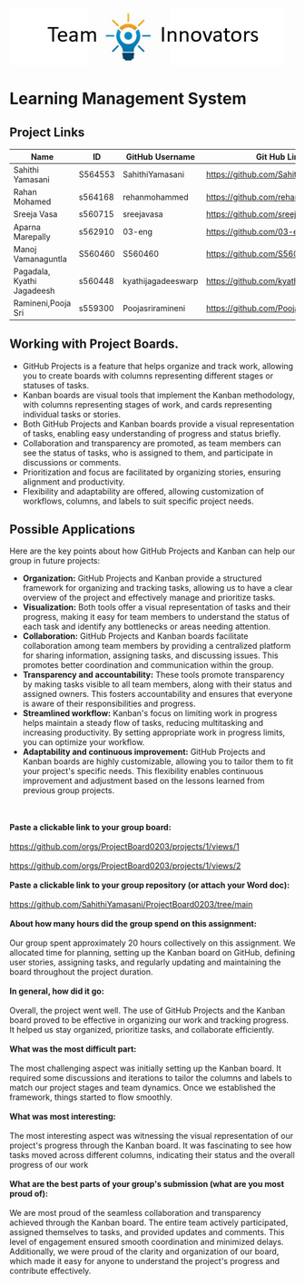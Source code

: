 <img alt="github" src="https://github.com/SahithiYamasani/ProjectBoard0203/blob/main/Capture.PNG" height="100">

# Learning Management System 

## Project Links

|Name|ID|GitHub Username|Git Hub Link|
|---|---|---|---|
|Sahithi Yamasani |S564553|SahithiYamasani|https://github.com/SahithiYamasani|
|Rahan Mohamed	| s564168 |	rehanmohammed	| https://github.com/rehanmohammed |
|Sreeja Vasa	|s560715	|sreejavasa|	https://github.com/sreejavasa |
|Aparna Marepally	|s562910|	03-eng|	https://github.com/03-eng |
|Manoj Vamanaguntla	|S560460	|S560460	|https://github.com/S560460 |
|Pagadala, Kyathi Jagadeesh	| s560448 |	kyathijagadeeswarp| https://github.com/kyathijagadeeswarp |
|Ramineni,Pooja Sri	|s559300	|Poojasriramineni| https://github.com/Poojasriramineni |

## Working with Project Boards.
* GitHub Projects is a feature that helps organize and track work, allowing you to create boards with columns representing different stages or statuses of tasks.
* Kanban boards are visual tools that implement the Kanban methodology, with columns representing stages of work, and cards representing individual tasks or stories.
*	Both GitHub Projects and Kanban boards provide a visual representation of tasks, enabling easy understanding of progress and status briefly.
*	Collaboration and transparency are promoted, as team members can see the status of tasks, who is assigned to them, and participate in discussions or comments.
*	Prioritization and focus are facilitated by organizing stories, ensuring alignment and productivity.
*	Flexibility and adaptability are offered, allowing customization of workflows, columns, and labels to suit specific project needs.

## Possible Applications
Here are the key points about how GitHub Projects and Kanban can help our group in future projects:
* __Organization:__ GitHub Projects and Kanban provide a structured framework for organizing and tracking tasks, allowing us to have a clear overview of the project and effectively manage and prioritize tasks.
* __Visualization:__ Both tools offer a visual representation of tasks and their progress, making it easy for team members to understand the status of each task and identify any bottlenecks or areas needing attention.
* __Collaboration:__ GitHub Projects and Kanban boards facilitate collaboration among team members by providing a centralized platform for sharing information, assigning tasks, and discussing issues. This promotes better coordination and communication within the group.
* __Transparency and accountability:__ These tools promote transparency by making tasks visible to all team members, along with their status and assigned owners. This fosters accountability and ensures that everyone is aware of their responsibilities and progress.
* __Streamlined workflow:__ Kanban's focus on limiting work in progress helps maintain a steady flow of tasks, reducing multitasking and increasing productivity. By setting appropriate work in progress limits, you can optimize your workflow.
* __Adaptability and continuous improvement:__ GitHub Projects and Kanban boards are highly customizable, allowing you to tailor them to fit your project's specific needs. This flexibility enables continuous improvement and adjustment based on the lessons learned from previous group projects.
<br></br>

__<br>Paste a clickable link to your group board:</br>__
<br>https://github.com/orgs/ProjectBoard0203/projects/1/views/1</br>
<br>https://github.com/orgs/ProjectBoard0203/projects/1/views/2</br>
__<br>Paste a clickable link to your group repository (or attach your Word doc):</br>__
<br>https://github.com/SahithiYamasani/ProjectBoard0203/tree/main</br>
__<br>About how many hours did the group spend on this assignment:</br>__
<br>Our group spent approximately 20 hours collectively on this assignment. We allocated time for planning, setting up the Kanban board on GitHub, defining user stories, assigning tasks, and regularly updating and maintaining the board throughout the project duration.</br>
__<br>In general, how did it go:</br>__
<br>Overall, the project went well. The use of GitHub Projects and the Kanban board proved to be effective in organizing our work and tracking progress. It helped us stay organized, prioritize tasks, and collaborate efficiently.</br>
__<br>What was the most difficult part:</br>__
<br>The most challenging aspect was initially setting up the Kanban board. It required some discussions and iterations to tailor the columns and labels to match our project stages and team dynamics. Once we established the framework, things started to flow smoothly.</br>
__<br>What was most interesting:</br>__
<br>The most interesting aspect was witnessing the visual representation of our project's progress through the Kanban board. It was fascinating to see how tasks moved across different columns, indicating their status and the overall progress of our work</br>
__<br>What are the best parts of your group's submission (what are you most proud of):</br>__
<br>We are most proud of the seamless collaboration and transparency achieved through the Kanban board. The entire team actively participated, assigned themselves to tasks, and provided updates and comments. This level of engagement ensured smooth coordination and minimized delays. Additionally, we were proud of the clarity and organization of our board, which made it easy for anyone to understand the project's progress and contribute effectively.</br>



